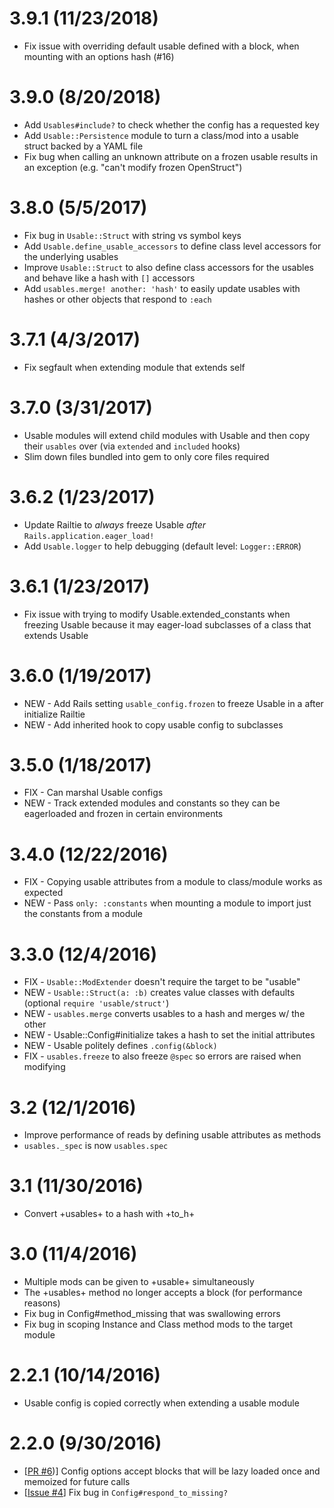 3.9.1 (11/23/2018)
=================

* Fix issue with overriding default usable defined with a block, when mounting with an options hash (#16)

3.9.0 (8/20/2018)
=================

* Add `Usables#include?` to check whether the config has a requested key
* Add `Usable::Persistence` module to turn a class/mod into a usable struct backed by a YAML file
* Fix bug when calling an unknown attribute on a frozen usable results in an exception (e.g. "can't modify frozen OpenStruct")

3.8.0 (5/5/2017)
=================

* Fix bug in `Usable::Struct` with string vs symbol keys
* Add `Usable.define_usable_accessors` to define class level accessors for the underlying usables
* Improve `Usable::Struct` to also define class accessors for the usables and behave like a hash with `[]` accessors
* Add `usables.merge! another: 'hash'` to easily update usables with hashes or other objects that respond to `:each`

3.7.1 (4/3/2017)
=================

* Fix segfault when extending module that extends self

3.7.0 (3/31/2017)
=================

* Usable modules will extend child modules with Usable and then copy their `usables` over (via `extended` and `included` hooks)
* Slim down files bundled into gem to only core files required

3.6.2 (1/23/2017)
=================

* Update Railtie to _always_ freeze Usable _after_ `Rails.application.eager_load!`
* Add `Usable.logger` to help debugging (default level: `Logger::ERROR`)

3.6.1 (1/23/2017)
=================

* Fix issue with trying to modify Usable.extended_constants when freezing Usable because it may eager-load subclasses of a class that extends Usable

3.6.0 (1/19/2017)
=================

* NEW - Add Rails setting `usable_config.frozen` to freeze Usable in a after initialize Railtie
* NEW - Add inherited hook to copy usable config to subclasses

3.5.0 (1/18/2017)
=================

* FIX - Can marshal Usable configs
* NEW - Track extended modules and constants so they can be eagerloaded and frozen in certain environments

3.4.0 (12/22/2016)
==================

* FIX - Copying usable attributes from a module to class/module works as expected
* NEW - Pass `only: :constants` when mounting a module to import just the constants from a module

3.3.0 (12/4/2016)
=================

* FIX - `Usable::ModExtender` doesn't require the target to be "usable"
* NEW - `Usable::Struct(a: :b)` creates value classes with defaults (optional `require 'usable/struct'`)
* NEW - `usables.merge` converts usables to a hash and merges w/ the other
* NEW - Usable::Config#initialize takes a hash to set the initial attributes
* NEW - Usable politely defines `.config(&block)`
* FIX - `usables.freeze` to also freeze `@spec` so errors are raised when modifying

3.2 (12/1/2016)
===============

* Improve performance of reads by defining usable attributes as methods
* `usables._spec` is now `usables.spec`

3.1 (11/30/2016)
================

* Convert +usables+ to a hash with +to_h+

3.0 (11/4/2016)
===============

* Multiple mods can be given to +usable+ simultaneously
* The +usables+ method no longer accepts a block (for performance reasons)
* Fix bug in Config#method_missing that was swallowing errors
* Fix bug in scoping Instance and Class method mods to the target module

2.2.1 (10/14/2016)
==================

* Usable config is copied correctly when extending a usable module

2.2.0 (9/30/2016)
==================

* [[PR #6](https://github.com/ridiculous/usable/pull/6))] Config options accept blocks that will be lazy loaded once and memoized for future calls
* [[Issue #4](https://github.com/ridiculous/usable/issues/4)] Fix bug in `Config#respond_to_missing?`

